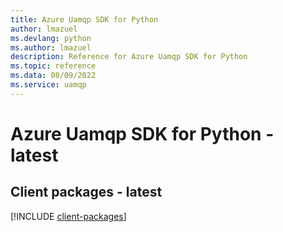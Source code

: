 ```yaml
---
title: Azure Uamqp SDK for Python
author: lmazuel
ms.devlang: python
ms.author: lmazuel
description: Reference for Azure Uamqp SDK for Python
ms.topic: reference
ms.data: 08/09/2022
ms.service: uamqp
---
```

# Azure Uamqp SDK for Python - latest

## Client packages - latest
[!INCLUDE [client-packages](uamqp-client-index.md)]